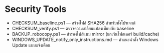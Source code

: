 # Security Tools
- CHECKSUM_baseline.ps1 — สร้างไฟล์ SHA256 สำหรับทั้งโปรเจกต์
- CHECKSUM_verify.ps1 — ตรวจความเปลี่ยนแปลงเทียบกับ baseline
- BACKUP_robocopy.ps1 — สำรองไฟล์แบบ mirror (ยกเว้นโฟลเดอร์ build/cache)
- WINDOWS_UPDATE_notify_only_instructions.md — คำแนะนำตั้ง Windows Update แบบแจ้งเตือน
